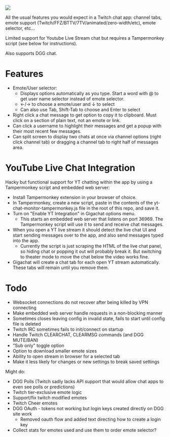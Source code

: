 ![](./demo.gif)

All the usual features you would expect in a Twitch chat app: channel tabs, emote support (Twitch/FFZ/BTTV/7TV/animated/zero-width/etc), emote selector, etc...

Limited support for Youtube Live Stream chat but requires a Tampermonkey script (see below for instructions).

Also supports DGG chat. 

# Features

- Emote/User selector: 
  - Displays options automatically as you type. Start a word with @ to get user name selector instead of emote selector.
  - ←/→	to choose a emote/user and ↓ to select
  - Can also use Tab, Shift-Tab to choose and Enter to select
- Right click a chat message to get option to copy it to clipboard. Must click on a section of plain text, not an emote or link.
- Can click a username to highlight their messages and get a popup with their most recent few messages.
- Can split screen to display two chats at once via channel options (right click channel tab) or dragging a channel tab to right half of messages area.

# YouTube Live Chat Integration

Hacky but functional support for YT chatting within the app by using a Tampermonkey script and embedded web server:

- Install Tampermonkey extension in your browser of choice.
- In Tampermonkey, create a new script, paste in the contents of the yt-chat-monitor-tampermonkey.js file in the root of this repo, and save it.
- Turn on "Enable YT Integration" in Gigachat options menu.
  - This starts an embedded web server that listens on port 36969. The Tampermonkey script will use it to send and receive chat messages.
- When you open a YT live stream it should detect the live chat UI and start sending messages over to the app, and also send messages typed into the app.
  - Currently the script is just scraping the HTML of the live chat panel, so hiding chat or popping it out will probably break it. But switching to theater mode to move the chat below the video works fine.
- Gigachat will create a chat tab for each open YT stream automatically. These tabs will remain until you remove them.

# Todo

- Websocket connections do not recover after being killed by VPN connecting
- Make embedded web server handle requests in a non-blocking manner
- Sometimes closes leaving config in invalid state, fails to start until config file is deleted
- Twitch IRC sometimes fails to init/connect on startup
- Handle Twitch CLEARCHAT, CLEARMSG commands (and DGG MUTE/BAN)
- "Sub only" toggle option
- Option to download smaller emote sizes
- Ability to open stream in browser for a selected tab
- Make it less likely for changes or new settings to break saved settings

Might do:

- DGG Polls (Twitch sadly lacks API support that would allow chat apps to even see polls or predictions)
- Twitch tier-exclusive emote logic
- Support/fix twitch modified emotes
- Twitch Cheer emotes
- DGG OAuth - tokens not working but login keys created directly on DGG site work
  - Removed oauth flow and added text directing how to create a login key
- Collect stats for emotes used and use them to order emote selector?